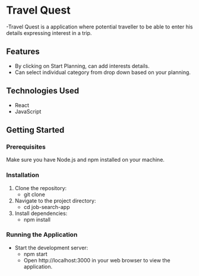 # Travel Quest
-Travel Quest is a application where potential traveller to be able to enter his details expressing interest in a trip.
## Features

- By clicking on Start Planning, can add interests details.
- Can select individual category from drop down based on your planning.

## Technologies Used

- React
- JavaScript

## Getting Started

### Prerequisites

Make sure you have Node.js and npm installed on your machine.

### Installation

1. Clone the repository:
   - git clone <repository-url>
2. Navigate to the project directory:
    - cd job-search-app
3. Install dependencies:
    - npm install
### Running the Application
- Start the development server:
    - npm start
    - Open http://localhost:3000 in your web browser to view the application.


